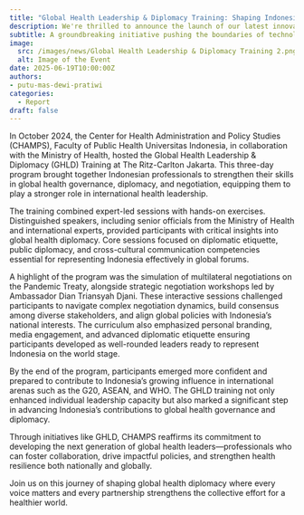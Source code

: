 ```yaml
---
title: "Global Health Leadership & Diplomacy Training: Shaping Indonesia’s Role in Global Health"
description: We're thrilled to announce the launch of our latest innovative project, set to revolutionize the industry.
subtitle: A groundbreaking initiative pushing the boundaries of technology.
image:
  src: /images/news/Global Health Leadership & Diplomacy Training 2.png
  alt: Image of the Event
date: 2025-06-19T10:00:00Z
authors:
- putu-mas-dewi-pratiwi
categories:
  - Report
draft: false
---
```


In October 2024, the Center for Health Administration and Policy Studies (CHAMPS), Faculty of Public Health Universitas Indonesia, in collaboration with the Ministry of Health, hosted the Global Health Leadership & Diplomacy (GHLD) Training at The Ritz-Carlton Jakarta. This three-day program brought together Indonesian professionals to strengthen their skills in global health governance, diplomacy, and negotiation, equipping them to play a stronger role in international health leadership.

The training combined expert-led sessions with hands-on exercises. Distinguished speakers, including senior officials from the Ministry of Health and international experts, provided participants with critical insights into global health diplomacy. Core sessions focused on diplomatic etiquette, public diplomacy, and cross-cultural communication competencies essential for representing Indonesia effectively in global forums.

A highlight of the program was the simulation of multilateral negotiations on the Pandemic Treaty, alongside strategic negotiation workshops led by Ambassador Dian Triansyah Djani. These interactive sessions challenged participants to navigate complex negotiation dynamics, build consensus among diverse stakeholders, and align global policies with Indonesia’s national interests. The curriculum also emphasized personal branding, media engagement, and advanced diplomatic etiquette ensuring participants developed as well-rounded leaders ready to represent Indonesia on the world stage.

By the end of the program, participants emerged more confident and prepared to contribute to Indonesia’s growing influence in international arenas such as the G20, ASEAN, and WHO. The GHLD training not only enhanced individual leadership capacity but also marked a significant step in advancing Indonesia’s contributions to global health governance and diplomacy.

Through initiatives like GHLD, CHAMPS reaffirms its commitment to developing the next generation of global health leaders—professionals who can foster collaboration, drive impactful policies, and strengthen health resilience both nationally and globally.

Join us on this journey of shaping global health diplomacy where every voice matters and every partnership strengthens the collective effort for a healthier world.
